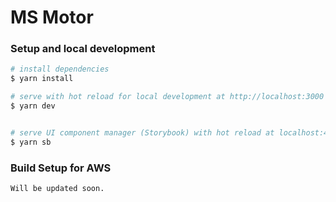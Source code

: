 # MS Motor

### Setup and local development

```bash
# install dependencies
$ yarn install

# serve with hot reload for local development at http://localhost:3000
$ yarn dev


# serve UI component manager (Storybook) with hot reload at localhost:4000
$ yarn sb

```

### Build Setup for AWS

```bash
Will be updated soon.
```
